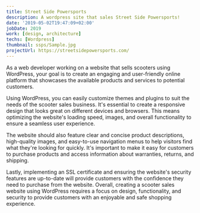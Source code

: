 ```yaml
---
title: Street Side Powersports
description: A wordpress site that sales Street Side Powersports!
date: '2019-05-02T19:47:09+02:00'
jobDate: 2019
work: [design, architecture]
techs: [Wordpress]
thumbnail: ssps/Sample.jpg
projectUrl: https://streetsidepowersports.com/
---
```


As a web developer working on a website that sells scooters using WordPress, your goal is to create an engaging and user-friendly online platform that showcases the available products and services to potential customers.

Using WordPress, you can easily customize themes and plugins to suit the needs of the scooter sales business. It's essential to create a responsive design that looks great on different devices and browsers. This means optimizing the website's loading speed, images, and overall functionality to ensure a seamless user experience.

The website should also feature clear and concise product descriptions, high-quality images, and easy-to-use navigation menus to help visitors find what they're looking for quickly. It's important to make it easy for customers to purchase products and access information about warranties, returns, and shipping.

Lastly, implementing an SSL certificate and ensuring the website's security features are up-to-date will provide customers with the confidence they need to purchase from the website. Overall, creating a scooter sales website using WordPress requires a focus on design, functionality, and security to provide customers with an enjoyable and safe shopping experience.

